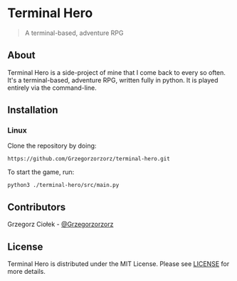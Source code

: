 # Terminal Hero

> A terminal-based, adventure RPG

## About

Terminal Hero is a side-project of mine that I come back to every so often. It's a terminal-based, adventure RPG, written fully in python.
It is played entirely via the command-line.

## Installation

### Linux
Clone the repository by doing:

`https://github.com/Grzegorzorzorz/terminal-hero.git`

To start the game, run:

`python3 ./terminal-hero/src/main.py`

## Contributors
Grzegorz Ciołek - [@Grzegorzorzorz](https://github.com/Grzegorzorzorz)

## License
Terminal Hero is distributed under the MIT License. Please see [LICENSE](LICENSE) for more details.
